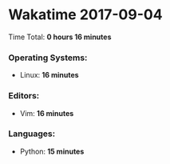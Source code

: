 # Wakatime 2017-09-04

Time Total: **0 hours 16 minutes**

### Operating Systems:
- Linux: **16 minutes** 

### Editors:
- Vim: **16 minutes** 

### Languages:
- Python: **15 minutes** 

